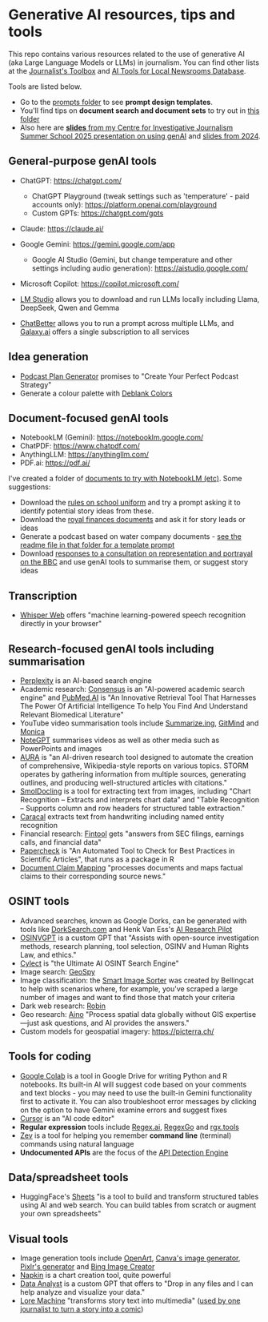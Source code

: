 # Generative AI resources, tips and tools

This repo contains various resources related to the use of generative AI (aka Large Language Models or LLMs) in journalism. You can find other lists at the [Journalist's Toolbox](https://journaliststoolbox.ai/chatgpt-tools/) and [AI Tools for Local Newsrooms Database](https://airtable.com/appnP5pmnsMFGYoAI/shrQeIsvzGoTbdp7b/tblvwDhL4X23V1pTp/viwN8zctay9H2N0ir?blocks=hide).

Tools are listed below. 

* Go to the [prompts folder](https://github.com/paulbradshaw/genAI/tree/main/prompts) to see **prompt design templates**.
* You'll find tips on **document search and document sets** to try out in [this folder](https://github.com/paulbradshaw/genAI/tree/main/docsfornotebooklm)
* Also here are [**slides** from my Centre for Investigative Journalism Summer School 2025 presentation on using genAI](https://github.com/paulbradshaw/genAI/blob/main/AI%20in%20journalism%20CIJ%202025.pdf) and [slides from 2024](https://github.com/paulbradshaw/genAI/blob/main/AI%20in%20journalism%20CIJ%202024.pdf).

## General-purpose genAI tools

* ChatGPT: https://chatgpt.com/
  * ChatGPT Playground (tweak settings such as 'temperature' - paid accounts only): https://platform.openai.com/playground
  * Custom GPTs: https://chatgpt.com/gpts
* Claude: https://claude.ai/
* Google Gemini: https://gemini.google.com/app
  * Google AI Studio (Gemini, but change temperature and other settings including audio generation): https://aistudio.google.com/
* Microsoft Copilot: https://copilot.microsoft.com/
* [LM Studio](https://lmstudio.ai/) allows you to download and run LLMs locally including Llama, DeepSeek, Qwen and Gemma

* [ChatBetter](https://www.chatbetter.com/) allows you to run a prompt across multiple LLMs, and [Galaxy.ai](https://galaxy.ai/) offers a single subscription to all services 

## Idea generation

* [Podcast Plan Generator](https://planner.alitu.com/) promises to "Create Your Perfect Podcast Strategy"
* Generate a colour palette with [Deblank Colors](https://deblank.com/colors)

## Document-focused genAI tools

* NotebookLM (Gemini): https://notebooklm.google.com/
* ChatPDF: https://www.chatpdf.com/
* AnythingLLM: https://anythingllm.com/
* PDF.ai: https://pdf.ai/

I've created a folder of [documents to try with NotebookLM (etc)](https://github.com/paulbradshaw/genAI/tree/main/docsfornotebooklm). Some suggestions:

* Download the [rules on school uniform](https://github.com/paulbradshaw/genAI/tree/main/docsfornotebooklm/schooluniformrules) and try a prompt asking it to identify potential story ideas from these.
* Download the [royal finances documents](https://github.com/paulbradshaw/genAI/tree/main/docsfornotebooklm/royalfinances) and ask it for story leads or ideas
* Generate a podcast based on water company documents - [see the readme file in that folder for a template prompt](https://github.com/paulbradshaw/genAI/tree/main/docsfornotebooklm/waterplans)
* Download [responses to a consultation on representation and portrayal on the BBC](https://github.com/paulbradshaw/genAI/tree/main/docsfornotebooklm/consultationbbc) and use genAI tools to summarise them, or suggest story ideas

## Transcription

* [Whisper Web](https://huggingface.co/spaces/Xenova/whisper-web) offers "machine learning-powered speech recognition directly in your browser"

## Research-focused genAI tools including summarisation

* [Perplexity](https://www.perplexity.ai/) is an AI-based search engine
* Academic research: [Consensus](https://consensus.app) is an "AI-powered academic search engine" and [PubMed.AI](https://www.pubmed.ai/home) is "An Innovative Retrieval Tool That Harnesses The Power Of Artificial Intelligence To help You Find And Understand Relevant Biomedical Literature"
* YouTube video summarisation tools include [Summarize.ing](https://summarize.ing/), [GitMind](https://gitmind.com/youtube-video-summarizer) and [Monica](https://monica.im/en/products/ai-video-summarizer)
* [NoteGPT](https://notegpt.io/) summarises videos as well as other media such as PowerPoints and images
* [AURA](https://www.journalismai.info/blog/an-ai-research-tool-for-journalists) is "an AI-driven research tool designed to automate the creation of comprehensive, Wikipedia-style reports on various topics. STORM operates by gathering information from multiple sources, generating outlines, and producing well-structured articles with citations."
* [SmolDocling](https://huggingface.co/ds4sd/SmolDocling-256M-preview) is a tool for extracting text from images, including "Chart Recognition – Extracts and interprets chart data" and "Table Recognition – Supports column and row headers for structured table extraction."
* [Caracal](https://huggingface.co/spaces/wjbmattingly/caracal) extracts text from handwriting including named entity recognition
* Financial research: [Fintool](https://fintool.com/) gets "answers from SEC filings, earnings calls, and financial data"
* [Papercheck](https://daniellakens.blogspot.com/2025/06/introducing-papercheck.html?m=1) is "An Automated Tool to Check for Best Practices in Scientific Articles", that runs as a package in R
* [Document Claim Mapping](https://github.com/francesco-s/document-claim-mapping) "processes documents and maps factual claims to their corresponding source news."

## OSINT tools

* Advanced searches, known as Google Dorks, can be generated with tools like [DorkSearch.com](https://dorksearch.com/) and Henk Van Ess's [AI Research Pilot](https://digitaldigging.org/research/)
* [OSINVGPT](https://chatgpt.com/g/g-Mk7QifBG8-osinvgpt) is a custom GPT that "Assists with open-source investigation methods, research planning, tool selection, OSINV and Human Rights Law, and ethics."
* [Cylect](https://cylect.io/) is "the Ultimate AI OSINT Search Engine"
* Image search: [GeoSpy](https://geospy.web.app/)
* Image classification: the [Smart Image Sorter](https://colab.research.google.com/github/bellingcat/smart-image-sorter/blob/main/interface.ipynb) was created by Bellingcat to help with scenarios where, for example, you've scraped a large number of images and want to find those that match your criteria
* Dark web research: [Robin](https://github.com/apurvsinghgautam/robin) 
* Geo research: [Aino](https://aino.world/) "Process spatial data globally without GIS expertise—just ask questions, and AI provides the answers."
* Custom models for geospatial imagery: https://picterra.ch/


## Tools for coding

* [Google Colab](https://colab.research.google.com/) is a tool in Google Drive for writing Python and R notebooks. Its built-in AI will suggest code based on your comments and text blocks - you may need to use the built-in Gemini functionality first to activate it. You can also troubleshoot error messages by clicking on the option to have Gemini examine errors and suggest fixes
* [Cursor](https://www.cursor.com/en) is an "AI code editor"
* **Regular expression** tools include [Regex.ai](https://regex.ai/), [RegexGo](https://www.regexgo.com/) and [rgx.tools](https://rgx.tools/)
* [Zev](https://github.com/dtnewman/zev#readme) is a tool for helping you remember **command line** (terminal) commands using natural language
* **Undocumented APIs** are the focus of the [API Detection Engine](https://github.com/ecz2515/api-detection-engine)

  
## Data/spreadsheet tools

* HuggingFace's [Sheets](https://huggingface.co/spaces/aisheets/sheets) "is a tool to build and transform structured tables using AI and web search. You can build tables from scratch or augment your own spreadsheets"

## Visual tools

* Image generation tools include [OpenArt](https://openart.ai/), [Canva's image generator](https://www.canva.com/ai-image-generator/), [Pixlr's generator](https://pixlr.com/image-generator/) and [Bing Image Creator](https://www.bing.com/images/create)
* [Napkin](https://www.napkin.ai/) is a chart creation tool, quite powerful
* [Data Analyst](https://chatgpt.com/g/g-HMNcP6w7d-data-analyst?model=gpt-4o) is a custom GPT that offers to "Drop in any files and I can help analyze and visualize your data."
* [Lore Machine](https://www.loremachine.world/) "transforms story text into multimedia" ([used by one journalist to turn a story into a comic](https://www.technologyreview.com/2024/03/05/1089458/generative-ai-turn-my-story-into-comic-images-lore-machine/?truid=%252A%257CLINKID%257C%252A&mc_cid=17070bf49e&mc_eid=32e65cfa9b))

